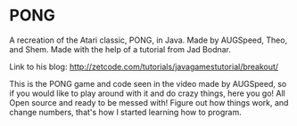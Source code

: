 # PONG
A recreation of the Atari classic, PONG, in Java. Made by AUGSpeed, Theo, and Shem. Made with the help of a tutorial from Jad Bodnar.

Link to his blog: http://zetcode.com/tutorials/javagamestutorial/breakout/

This is the PONG game and code seen in the video made by AUGSpeed, so if you would like to play around with it and do crazy things, here you go!
All Open source and ready to be messed with! Figure out how things work, and change numbers, that's how I started learning how to program.
